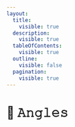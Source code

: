 ```yaml
---
layout:
  title:
    visible: true
  description:
    visible: true
  tableOfContents:
    visible: true
  outline:
    visible: false
  pagination:
    visible: true
---
```


# 📐 𝙰𝚗𝚐𝚕𝚎𝚜


